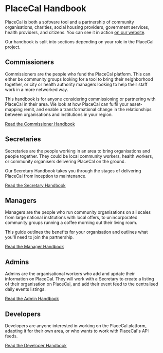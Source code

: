 # PlaceCal Handbook

PlaceCal is both a software tool and a partnership of community organisations, charities, social housing providers, government services, health providers, and citizens. You can see it in action [on our website](https://placecal.org).

Our handbook is split into sections depending on your role in the PlaceCal project.

## Commissioners

Commissioners are the people who fund the PlaceCal platform. This can either be community groups looking for a tool to bring their neighborhood together, or city or health authority managers looking to help their staff work in a more networked way.

This handbook is for anyone considering commissioning or partnering with PlaceCal in their area. We look at how PlaceCal can fulfil your asset-mapping remit, and enable a transformational change in the relationships between organisations and institutions in your region.

[Read the Commissioner Handbook](commissioners.md)

## Secretaries

Secretaries are the people working in an area to bring organisations and people together. They could be local community workers, health workers, or community organisers delivering PlaceCal on the ground.

Our Secretary Handbook takes you through the stages of delivering PlaceCal from inception to maintenance.

[Read the Secretary Handbook](secretaries.md)

## Managers

Managers are the people who run community organisations on all scales from large national institutions with local offers, to unincorporated community groups running a coffee morning out their living room.

This guide outlines the benefits for your organisation and outlines what you'll need to join the partnership.

[Read the Manager Handbook](managers.md)

## Admins

Admins are the organisational workers who add and update their information on PlaceCal. They will work with a Secretary to create a listing of their organisation on PlaceCal, and add their event feed to the centralised daily events listings.

[Read the Admin Handbook](admins.md)

## Developers

Developers are anyone interested in working on the PlaceCal platform, adapting it for their own area, or who wants to work with PlaceCal's API feeds.

[Read the Developer Handbook](developers.md)
